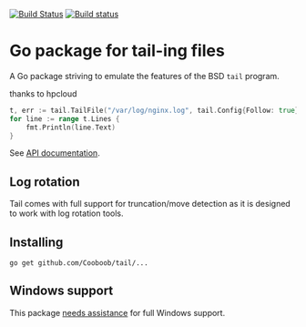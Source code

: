 [![Build Status](https://travis-ci.org/Cooboob/tail.svg)](https://travis-ci.org/Cooboob/tail)
[![Build status](https://ci.appveyor.com/api/projects/status/vrl3paf9md0a7bgk/branch/master?svg=true)](https://ci.appveyor.com/project/Nino-K/tail/branch/master)

# Go package for tail-ing files

A Go package striving to emulate the features of the BSD `tail` program. 

thanks to hpcloud 

```Go
t, err := tail.TailFile("/var/log/nginx.log", tail.Config{Follow: true})
for line := range t.Lines {
    fmt.Println(line.Text)
}
```

See [API documentation](http://godoc.org/github.com/Cooboob/tail).

## Log rotation

Tail comes with full support for truncation/move detection as it is
designed to work with log rotation tools.

## Installing

    go get github.com/Cooboob/tail/...

## Windows support

This package [needs assistance](https://github.com/Cooboob/tail/labels/Windows) for full Windows support.
